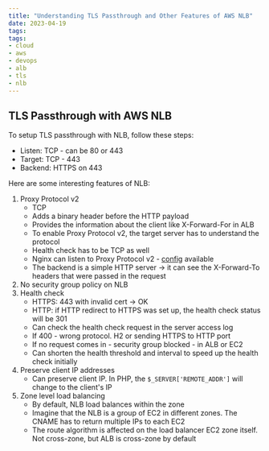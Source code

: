 ```yaml
---
title: "Understanding TLS Passthrough and Other Features of AWS NLB"
date: 2023-04-19
tags:
tags:
- cloud
- aws
- devops
- alb
- tls
- nlb
---
```


## TLS Passthrough with AWS NLB

To setup TLS passthrough with NLB, follow these steps:

* Listen: TCP - can be 80 or 443
* Target: TCP - 443
* Backend: HTTPS on 443

Here are some interesting features of NLB:

1. Proxy Protocol v2
    - TCP 
    - Adds a binary header before the HTTP payload 
    - Provides the information about the client like X-Forward-For in ALB
    - To enable Proxy Protocol v2, the target server has to understand the protocol
    - Health check has to be TCP as well
    - Nginx can listen to Proxy Protocol v2 - [config](https://gist.github.com/hugotkk/a2e879cbda87df5138790c21bfa44739) available
    - The backend is a simple HTTP server -> it can see the X-Forward-To headers that were passed in the request
1. No security group policy on NLB
1. Health check
    - HTTPS: 443 with invalid cert -> OK
    - HTTP: if HTTP redirect to HTTPS was set up, the health check status will be 301 
    - Can check the health check request in the server access log
    - If 400 - wrong protocol. H2 or sending HTTPS to HTTP port
    - If no request comes in - security group blocked - in ALB or EC2
    - Can shorten the health threshold and interval to speed up the health check initially
1. Preserve client IP addresses
    - Can preserve client IP. In PHP, the `$_SERVER['REMOTE_ADDR']` will change to the client's IP
1. Zone level load balancing
    - By default, NLB load balances within the zone
    - Imagine that the NLB is a group of EC2 in different zones. The CNAME has to return multiple IPs to each EC2
    - The route algorithm is affected on the load balancer EC2 zone itself. Not cross-zone, but ALB is cross-zone by default

